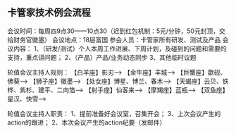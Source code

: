## 卡管家技术例会流程

会议时间：每周四9点30——10点30（迟到红包机制：5元/分钟，50元封顶，交给财务官徽墨）
会议地点：18层富国
参会人员：卡管家所有研发、测试及产品
会议内容：
1、（研发/测试）个人本周工作进展、下周计划，及碰到的问题和需要的支持，重点讲问题；
2、（产品）产品/业务动态同步
3、其他临时议题

轮值会议主持人规则：
【白羊座】影刃——>
【金牛座】丰城——>
【巨蟹座】歙砚、佛葵——>
【狮子座】徽墨——>
【处女座】博星、博兰、春木——>
【天蝎座】云贝、铁桦、紫杉、建平、二向箔——>
【射手座】仙客来——>
【摩羯座】蓝瓶——>
【双鱼座】星汉、快雪——>

轮值会议主持人职责：
1、提前准备好会议室，召集开会；
3、上次会议产生的action的跟进；
2、本次会议产生的action纪要（发邮件）